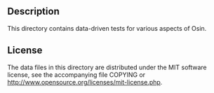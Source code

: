 Description
------------

This directory contains data-driven tests for various aspects of Osin.

License
--------

The data files in this directory are distributed under the MIT software
license, see the accompanying file COPYING or
http://www.opensource.org/licenses/mit-license.php.

